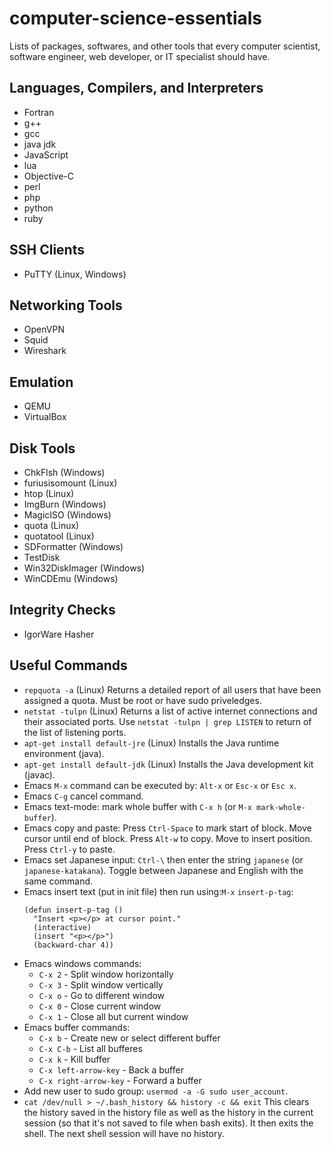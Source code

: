 # computer-science-essentials
Lists of packages, softwares, and other tools that every computer scientist, software engineer, web developer, or IT specialist should have.

## Languages, Compilers, and Interpreters
- Fortran
- g++
- gcc
- java jdk
- JavaScript
- lua
- Objective-C
- perl
- php
- python
- ruby

## SSH Clients
- PuTTY (Linux, Windows)

## Networking Tools
- OpenVPN
- Squid
- Wireshark

## Emulation
- QEMU
- VirtualBox

## Disk Tools
- ChkFlsh (Windows)
- furiusisomount (Linux)
- htop (Linux)
- ImgBurn (Windows)
- MagicISO (Windows)
- quota (Linux)
- quotatool (Linux)
- SDFormatter (Windows)
- TestDisk
- Win32DiskImager (Windows)
- WinCDEmu (Windows)

## Integrity Checks
- IgorWare Hasher

## Useful Commands
- `repquota -a` (Linux) Returns a detailed report of all users that have been assigned a quota. Must be root or have sudo priveledges.
- `netstat -tulpn` (Linux) Returns a list of active internet connections and their associated ports. Use `netstat -tulpn | grep LISTEN` to return of the list of listening ports.
- `apt-get install default-jre` (Linux) Installs the Java runtime environment (java).
- `apt-get install default-jdk` (Linux) Installs the Java development kit (javac).
- Emacs `M-x` command can be executed by: `Alt-x` or `Esc-x` or `Esc x`.
- Emacs `C-g` cancel command.
- Emacs text-mode: mark whole buffer with `C-x h` (or `M-x mark-whole-buffer`).
- Emacs copy and paste: Press `Ctrl-Space` to mark start of block. Move cursor until end of block. Press `Alt-w` to copy. Move to insert position. Press `Ctrl-y` to paste.
- Emacs set Japanese input: `Ctrl-\` then enter the string `japanese` (or `japanese-katakana`). Toggle between Japanese and English with the same command.
- Emacs insert text (put in init file) then run using:`M-x` `insert-p-tag`:
  ```
  (defun insert-p-tag ()
    "Insert <p></p> at cursor point."
    (interactive)
    (insert "<p></p>")
    (backward-char 4))
  ```
- Emacs windows commands:
  - `C-x 2` - Split window horizontally
  - `C-x 3` - Split window vertically
  - `C-x o` - Go to different window
  - `C-x 0` - Close current window
  - `C-x 1` - Close all but current window
- Emacs buffer commands:
  - `C-x b` - Create new or select different buffer
  - `C-x C-b` - List all bufferes
  - `C-x k` - Kill buffer
  - `C-x left-arrow-key` - Back a buffer
  - `C-x right-arrow-key` - Forward a buffer
- Add new user to sudo group: `usermod -a -G sudo user_account`.
- `cat /dev/null > ~/.bash_history && history -c && exit` This clears the history saved in the history file as well as the history in the current session (so that it's not saved to file when bash exits). It then exits the shell. The next shell session will have no history.
